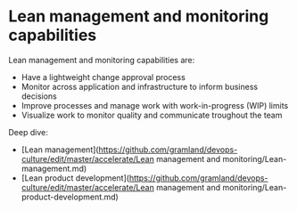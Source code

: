 # Lean management and monitoring capabilities

Lean management and monitoring capabilities are:

* Have a lightweight change approval process
* Monitor across application and infrastructure to inform business decisions
* Improve processes and manage work with work-in-progress (WIP) limits
* Visualize work to monitor quality and communicate troughout the team

Deep dive:
  * [Lean management](https://github.com/gramland/devops-culture/edit/master/accelerate/Lean management and monitoring/Lean-management.md)
  * [Lean product development](https://github.com/gramland/devops-culture/edit/master/accelerate/Lean management and monitoring/Lean-product-development.md)
